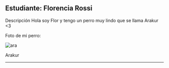 
## Estudiante: Florencia Rossi

Descripción
Hola soy Flor y tengo un perro muy lindo que se llama Arakur <3

Foto de mi perro:

![ara](https://user-images.githubusercontent.com/41929711/225169560-6064856f-d259-4e95-b9f8-e52997f60dab.jpg)


Arakur

------
